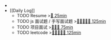 -
- [[Daily Log]]
	- TODO Resume >[🍅 25min](#agenda-pomo://?t=f-1693489649815-1500)
	- TODO js 面试题 / 手写面试题 >[🍅🍅🍅🍅🍅 125min](#agenda-pomo://?t=f-1694402120959-1500%2Cf-1694414144748-1500%2Cf-1694416709713-1500%2Cf-1694419162685-1500%2Cf-1694436293385-1500)
	- TODO 项目面试 >[🍅🍅🍅 75min](#agenda-pomo://?t=f-1693275449682-1500%2Cf-1693277387661-1500%2Cf-1693281684836-1500)
	- TODO leetcode >[🍅🍅🍅🍅🍅 125min](#agenda-pomo://?t=f-1694530362561-1500%2Cf-1694587796253-1500%2Cf-1694596537625-1500%2Cf-1694602509814-1500%2Cf-1694614904721-1500)
